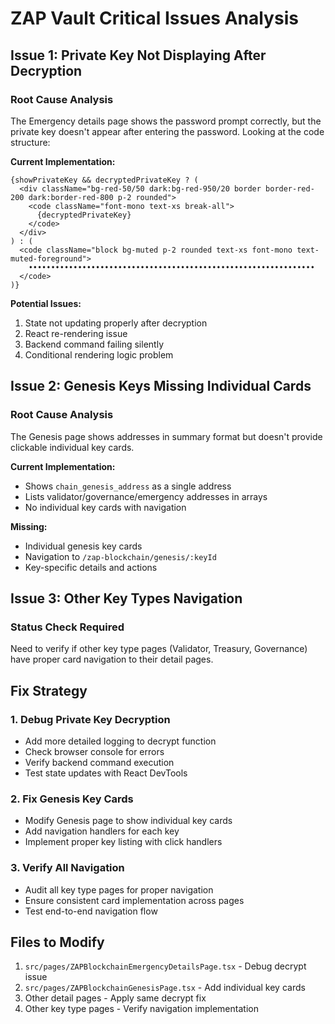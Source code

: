 # ZAP Vault Critical Issues Analysis

## Issue 1: Private Key Not Displaying After Decryption

### Root Cause Analysis
The Emergency details page shows the password prompt correctly, but the private key doesn't appear after entering the password. Looking at the code structure:

**Current Implementation:**
```tsx
{showPrivateKey && decryptedPrivateKey ? (
  <div className="bg-red-50/50 dark:bg-red-950/20 border border-red-200 dark:border-red-800 p-2 rounded">
    <code className="font-mono text-xs break-all">
      {decryptedPrivateKey}
    </code>
  </div>
) : (
  <code className="block bg-muted p-2 rounded text-xs font-mono text-muted-foreground">
    ••••••••••••••••••••••••••••••••••••••••••••••••••••••••••••••••
  </code>
)}
```

**Potential Issues:**
1. State not updating properly after decryption
2. React re-rendering issue
3. Backend command failing silently
4. Conditional rendering logic problem

## Issue 2: Genesis Keys Missing Individual Cards

### Root Cause Analysis
The Genesis page shows addresses in summary format but doesn't provide clickable individual key cards.

**Current Implementation:**
- Shows `chain_genesis_address` as a single address
- Lists validator/governance/emergency addresses in arrays
- No individual key cards with navigation

**Missing:**
- Individual genesis key cards
- Navigation to `/zap-blockchain/genesis/:keyId`
- Key-specific details and actions

## Issue 3: Other Key Types Navigation

### Status Check Required
Need to verify if other key type pages (Validator, Treasury, Governance) have proper card navigation to their detail pages.

## Fix Strategy

### 1. Debug Private Key Decryption
- Add more detailed logging to decrypt function
- Check browser console for errors
- Verify backend command execution
- Test state updates with React DevTools

### 2. Fix Genesis Key Cards
- Modify Genesis page to show individual key cards
- Add navigation handlers for each key
- Implement proper key listing with click handlers

### 3. Verify All Navigation
- Audit all key type pages for proper navigation
- Ensure consistent card implementation across pages
- Test end-to-end navigation flow

## Files to Modify

1. `src/pages/ZAPBlockchainEmergencyDetailsPage.tsx` - Debug decrypt issue
2. `src/pages/ZAPBlockchainGenesisPage.tsx` - Add individual key cards
3. Other detail pages - Apply same decrypt fix
4. Other key type pages - Verify navigation implementation
